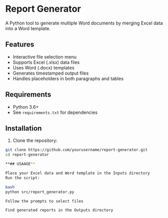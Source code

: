 # Report Generator

A Python tool to generate multiple Word documents by merging Excel data into a Word template.

## Features
- Interactive file selection menu
- Supports Excel (.xlsx) data files
- Uses Word (.docx) templates
- Generates timestamped output files
- Handles placeholders in both paragraphs and tables

## Requirements
- Python 3.6+
- See `requirements.txt` for dependencies

## Installation
1. Clone the repository:
```bash
git clone https://github.com/yourusername/report-generator.git
cd report-generator

**## USAAGE**

Place your Excel data and Word template in the Inputs directory
Run the script:

bash
python src/report_generator.py

Follow the prompts to select files

Find generated reports in the Outputs directory

